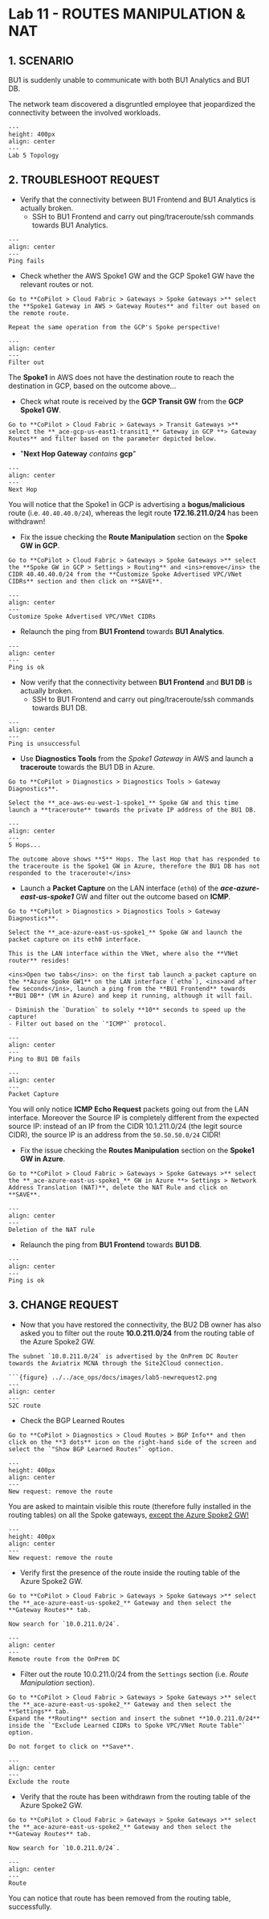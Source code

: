 # Lab 11 - ROUTES MANIPULATION & NAT

## 1. SCENARIO

BU1 is suddenly unable to communicate with both BU1 Analytics and BU1 DB.

The network team discovered a disgruntled employee that jeopardized the connectivity between the involved workloads.

```{figure} ../../ace_ops/docs/images/lab5-topology.png
---
height: 400px
align: center
---
Lab 5 Topology
```

## 2. TROUBLESHOOT REQUEST

- Verify that the connectivity between BU1 Frontend and BU1 Analytics is actually broken.
  - SSH to BU1 Frontend and carry out ping/traceroute/ssh commands towards BU1 Analytics.

```{figure} ../../ace_ops/docs/images/lab5-pingfails.png
---
align: center
---
Ping fails
```

- Check whether the AWS Spoke1 GW and the GCP Spoke1 GW have the relevant routes or not.

```{tip}
Go to **CoPilot > Cloud Fabric > Gateways > Spoke Gateways >** select the **Spoke1 Gateway in AWS > Gateway Routes** and filter out based on the remote route.

Repeat the same operation from the GCP's Spoke perspective!
```

```{figure} ../../ace_ops/docs/images/lab5-filter.png
---
align: center
---
Filter out
```

The **Spoke1** in AWS does not have the destination route to reach the destination in GCP, based on the outcome above...

- Check what route is received by the **GCP Transit GW** from the **GCP Spoke1 GW**.

```{tip}
Go to **CoPilot > Cloud Fabric > Gateways > Transit Gateways >** select the **_ace-gcp-us-east1-transit1_** Gateway in GCP **> Gateway Routes** and filter based on the parameter depicted below.
```

- "**Next Hop Gateway** *contains* **gcp**"

```{figure} ../../ace_ops/docs/images/lab5-nexthop.png
---
align: center
---
Next Hop
```

You will notice that the Spoke1 in GCP is advertising a **bogus/malicious** route (i.e. `40.40.40.0/24`), whereas the legit route **172.16.211.0/24** has been withdrawn!

- Fix the issue checking the **Route Manipulation** section on the **Spoke GW in GCP**.

```{tip}
Go to **CoPilot > Cloud Fabric > Gateways > Spoke Gateways >** select the **Spoke GW in GCP > Settings > Routing** and <ins>remove</ins> the CIDR 40.40.40.0/24 from the **Customize Spoke Advertised VPC/VNet CIDRs** section and then click on **SAVE**.
```

```{figure} ../../ace_ops/docs/images/lab5-customize.png
---
align: center
---
Customize Spoke Advertised VPC/VNet CIDRs
```

- Relaunch the ping from **BU1 Frontend** towards **BU1 Analytics**.

```{figure} ../../ace_ops/docs/images/lab5-pingok.png
---
align: center
---
Ping is ok
```

- Now verify that the connectivity between **BU1 Frontend** and **BU1 DB** is actually broken.
  - SSH to BU1 Frontend and carry out ping/traceroute/ssh commands towards BU1 DB.

```{figure} ../../ace_ops/docs/images/lab5-pingfails2.png
---
align: center
---
Ping is unsuccessful
```

- Use **Diagnostics Tools** from the *Spoke1 Gateway* in AWS and launch a **traceroute** towards the BU1 DB in Azure.

```{tip}
Go to **CoPilot > Diagnostics > Diagnostics Tools > Gateway Diagnostics**.

Select the **_ace-aws-eu-west-1-spoke1_** Spoke GW and this time launch a **traceroute** towards the private IP address of the BU1 DB.
```

```{figure} ../../ace_ops/docs/images/lab5-5hops.png
---
align: center
---
5 Hops...
```

```{important}
The outcome above shows **5** Hops. The last Hop that has responded to the traceroute is the Spoke1 GW in Azure, therefore the BU1 DB has not responded to the traceroute!</ins>
```

- Launch a **Packet Capture** on the LAN interface (`eth0`) of the **_ace-azure-east-us-spoke1_** GW and filter out the outcome based on **ICMP**.

```{tip}
Go to **CoPilot > Diagnostics > Diagnostics Tools > Gateway Diagnostics**.

Select the **_ace-azure-east-us-spoke1_** Spoke GW and launch the packet capture on its eth0 interface.

This is the LAN interface within the VNet, where also the **VNet router** resides!
```


```{tip}
<ins>Open two tabs</ins>: on the first tab launch a packet capture on the **Azure Spoke GW1** on the LAN interface (`etho`), <ins>and after few seconds</ins>, launch a ping from the **BU1 Frontend** towards **BU1 DB** (VM in Azure) and keep it running, although it will fail.

- Diminish the `Duration` to solely **10** seconds to speed up the capture!
- Filter out based on the `"ICMP"` protocol.
```

```{figure} ../../ace_ops/docs/images/lab5-pinfail.png
---
align: center
---
Ping to BU1 DB fails
```

```{figure} ../../ace_ops/docs/images/lab5-packetcapture00.png
---
align: center
---
Packet Capture
```

You will only notice **ICMP Echo Request** packets going out from the LAN interface. Moreover the Source IP is completely different from the expected source IP: instead of an IP from the CIDR 10.1.211.0/24 (the legit source CIDR), the source IP is an address from the `50.50.50.0/24` CIDR!

- Fix the issue checking the **Routes Manipulation** section on the **Spoke1 GW in Azure**.

```{tip}
Go to **CoPilot > Cloud Fabric > Gateways > Spoke Gateways >** select the **_ace-azure-east-us-spoke1_** GW in Azure **> Settings > Network Address Translation (NAT)**, delete the NAT Rule and click on **SAVE**.
```

```{figure} ../../ace_ops/docs/images/lab5-deleterule.png
---
align: center
---
Deletion of the NAT rule
```

- Relaunch the ping from **BU1 Frontend** towards **BU1 DB**.

```{figure} ../../ace_ops/docs/images/lab5-pingok2.png
---
align: center
---
Ping is ok
```

## 3. CHANGE REQUEST

- Now that you have restored the connectivity, the BU2 DB owner has also asked you to filter out the route **10.0.211.0/24** from the routing table of the Azure Spoke2 GW.

```{important}
The subnet `10.0.211.0/24` is advertised by the OnPrem DC Router towards the Aviatrix MCNA through the Site2Cloud connection.

```{figure} ../../ace_ops/docs/images/lab5-newrequest2.png
---
align: center
---
S2C route
```

- Check the BGP Learned Routes

```{tip}
Go to **CoPilot > Diagnostics > Cloud Routes > BGP Info** and then click on the **3 dots** icon on the right-hand side of the screen and select the `"Show BGP Learned Routes"` option.
```

```{figure} ../../ace_ops/docs/images/lab5-bgpinfo.png
---
height: 400px
align: center
---
New request: remove the route
```

You are asked to maintain visible this route (therefore fully installed in the routing tables) on all the Spoke gateways, <ins>except the Azure Spoke2 GW!</ins>

```{figure} ../../ace_ops/docs/images/lab5-newrequest.png
---
height: 400px
align: center
---
New request: remove the route
```

- Verify first the presence of the route inside the routing table of the Azure Spoke2 GW.

```{tip}
Go to **CoPilot > Cloud Fabric > Gateways > Spoke Gateways >** select the **_ace-azure-east-us-spoke2_** Gateway and then select the **Gateway Routes** tab.

Now search for `10.0.211.0/24`.
```

```{figure} ../../ace_ops/docs/images/lab5-newrequest3.png
---
align: center
---
Remote route from the OnPrem DC
```

- Filter out the route 10.0.211.0/24 from the `Settings` section (i.e. *Route Manipulation* section).

```{tip}
Go to **CoPilot > Cloud Fabric > Gateways > Spoke Gateways >** select the **_ace-azure-east-us-spoke2_** Gateway and then select the **Settings** tab.
Expand the **Routing** section and insert the subnet **10.0.211.0/24** inside the `"Exclude Learned CIDRs to Spoke VPC/VNet Route Table"` option.

Do not forget to click on **Save**.
```

```{figure} ../../ace_ops/docs/images/lab5-newrequest4.png
---
align: center
---
Exclude the route
```

- Verify that the route has been withdrawn from the routing table of the Azure Spoke2 GW.

```{tip}
Go to **CoPilot > Cloud Fabric > Gateways > Spoke Gateways >** select the **_ace-azure-east-us-spoke2_** Gateway and then select the **Gateway Routes** tab.

Now search for `10.0.211.0/24`.
```

```{figure} ../../ace_ops/docs/images/lab5-newrequest5.png
---
align: center
---
Route
```

You can notice that route has been removed from the routing table, successfully.